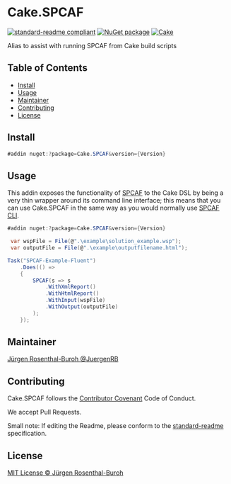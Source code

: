 # Cake.SPCAF

[![standard-readme compliant][]][standard-readme]
[![NuGet package][nugetimage]][nuget]
[![Cake][cakeimage]][cake]

Alias to assist with running SPCAF from Cake build scripts

## Table of Contents

- [Install](#install)
- [Usage](#usage)
- [Maintainer](#maintainer)
- [Contributing](#contributing)
- [License](#license)

## Install

```cs
#addin nuget:?package=Cake.SPCAF&version={Version}
```

## Usage

This addin exposes the functionality of [SPCAF] to the Cake DSL by being a very thin wrapper around its command line interface; this means that you can use Cake.SPCAF in the same way as you would normally use [SPCAF CLI].

```cs
#addin nuget:?package=Cake.SPCAF&version={Version}

 var wspFile = File(@".\example\solution_example.wsp");
 var outputFile = File(@".\example\outputfilename.html");

Task("SPCAF-Example-Fluent")
    .Does(() =>
    {
        SPCAF(s => s
            .WithXmlReport()
            .WithHtmlReport()
            .WithInput(wspFile)
            .WithOutput(outputFile)
        );
    });
```

## Maintainer

[Jürgen Rosenthal-Buroh @JuergenRB][maintainer]

## Contributing

Cake.SPCAF follows the [Contributor Covenant][contrib-covenant] Code of Conduct.

We accept Pull Requests.

Small note: If editing the Readme, please conform to the [standard-readme][] specification.

## License

[MIT License © Jürgen Rosenthal-Buroh][license]

[SPCAF]:https://rencore.com/products/code/
[SPCAF CLI]:https://go.rencore.com/support/how-to-run-spcaf-from-command-line
[contrib-covenant]: https://www.contributor-covenant.org/version/1/4/code-of-conduct
[maintainer]: https://github.com/JuergenRB
[nuget]: https://nuget.org/packages/Cake.SPCAF
[nugetimage]: https://img.shields.io/nuget/v/Cake.SPCAF.svg?logo=nuget&style=flat-square
[license]: LICENSE.txt
[standard-readme]: https://github.com/RichardLitt/standard-readme
[standard-readme compliant]: https://img.shields.io/badge/readme%20style-standard-brightgreen.svg?style=flat-square
[cakeimage]: https://img.shields.io/static/v1?label=cake&message=v2.0.0&color=8E7D3E&style=flat-square
[cake]: https://cakebuild.net/blog/2021/11/cake-v2.0.0-released
